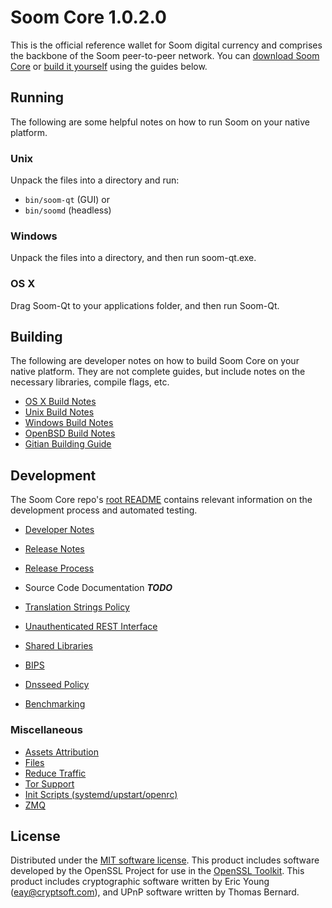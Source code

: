 Soom Core 1.0.2.0
=====================

This is the official reference wallet for Soom digital currency and comprises the backbone of the Soom peer-to-peer network. You can [download Soom Core](http://foutrhblockchain.org/downloads/) or [build it yourself](#building) using the guides below.

Running
---------------------
The following are some helpful notes on how to run Soom on your native platform.

### Unix

Unpack the files into a directory and run:

- `bin/soom-qt` (GUI) or
- `bin/soomd` (headless)

### Windows

Unpack the files into a directory, and then run soom-qt.exe.

### OS X

Drag Soom-Qt to your applications folder, and then run Soom-Qt.


Building
---------------------
The following are developer notes on how to build Soom Core on your native platform. They are not complete guides, but include notes on the necessary libraries, compile flags, etc.

- [OS X Build Notes](build-osx.md)
- [Unix Build Notes](build-unix.md)
- [Windows Build Notes](build-windows.md)
- [OpenBSD Build Notes](build-openbsd.md)
- [Gitian Building Guide](gitian-building.md)

Development
---------------------
The Soom Core repo's [root README](/README.md) contains relevant information on the development process and automated testing.

- [Developer Notes](developer-notes.md)
- [Release Notes](release-notes.md)
- [Release Process](release-process.md)
- Source Code Documentation ***TODO***

- [Translation Strings Policy](translation_strings_policy.md)
- [Unauthenticated REST Interface](REST-interface.md)
- [Shared Libraries](shared-libraries.md)
- [BIPS](bips.md)
- [Dnsseed Policy](dnsseed-policy.md)
- [Benchmarking](benchmarking.md)

### Miscellaneous
- [Assets Attribution](assets-attribution.md)
- [Files](files.md)
- [Reduce Traffic](reduce-traffic.md)
- [Tor Support](tor.md)
- [Init Scripts (systemd/upstart/openrc)](init.md)
- [ZMQ](zmq.md)

License
---------------------
Distributed under the [MIT software license](/COPYING).
This product includes software developed by the OpenSSL Project for use in the [OpenSSL Toolkit](https://www.openssl.org/). This product includes
cryptographic software written by Eric Young ([eay@cryptsoft.com](mailto:eay@cryptsoft.com)), and UPnP software written by Thomas Bernard.
